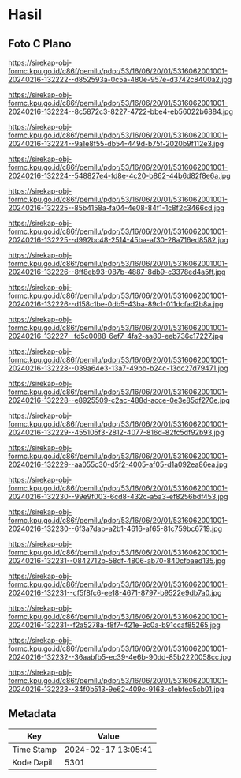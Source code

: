 # Hasil

## Foto C Plano

https://sirekap-obj-formc.kpu.go.id/c86f/pemilu/pdpr/53/16/06/20/01/5316062001001-20240216-132222--d852593a-0c5a-480e-957e-d3742c8400a2.jpg

https://sirekap-obj-formc.kpu.go.id/c86f/pemilu/pdpr/53/16/06/20/01/5316062001001-20240216-132224--8c5872c3-8227-4722-bbe4-eb56022b6884.jpg

https://sirekap-obj-formc.kpu.go.id/c86f/pemilu/pdpr/53/16/06/20/01/5316062001001-20240216-132224--9a1e8f55-db54-449d-b75f-2020b9f112e3.jpg

https://sirekap-obj-formc.kpu.go.id/c86f/pemilu/pdpr/53/16/06/20/01/5316062001001-20240216-132224--548827e4-fd8e-4c20-b862-44b6d82f8e6a.jpg

https://sirekap-obj-formc.kpu.go.id/c86f/pemilu/pdpr/53/16/06/20/01/5316062001001-20240216-132225--85b4158a-fa04-4e08-84f1-1c8f2c3466cd.jpg

https://sirekap-obj-formc.kpu.go.id/c86f/pemilu/pdpr/53/16/06/20/01/5316062001001-20240216-132225--d992bc48-2514-45ba-af30-28a716ed8582.jpg

https://sirekap-obj-formc.kpu.go.id/c86f/pemilu/pdpr/53/16/06/20/01/5316062001001-20240216-132226--8ff8eb93-087b-4887-8db9-c3378ed4a5ff.jpg

https://sirekap-obj-formc.kpu.go.id/c86f/pemilu/pdpr/53/16/06/20/01/5316062001001-20240216-132226--d158c1be-0db5-43ba-89c1-011dcfad2b8a.jpg

https://sirekap-obj-formc.kpu.go.id/c86f/pemilu/pdpr/53/16/06/20/01/5316062001001-20240216-132227--fd5c0088-6ef7-4fa2-aa80-eeb736c17227.jpg

https://sirekap-obj-formc.kpu.go.id/c86f/pemilu/pdpr/53/16/06/20/01/5316062001001-20240216-132228--039a64e3-13a7-49bb-b24c-13dc27d79471.jpg

https://sirekap-obj-formc.kpu.go.id/c86f/pemilu/pdpr/53/16/06/20/01/5316062001001-20240216-132228--e8925509-c2ac-488d-acce-0e3e85df270e.jpg

https://sirekap-obj-formc.kpu.go.id/c86f/pemilu/pdpr/53/16/06/20/01/5316062001001-20240216-132229--455105f3-2812-4077-816d-82fc5df92b93.jpg

https://sirekap-obj-formc.kpu.go.id/c86f/pemilu/pdpr/53/16/06/20/01/5316062001001-20240216-132229--aa055c30-d5f2-4005-af05-d1a092ea86ea.jpg

https://sirekap-obj-formc.kpu.go.id/c86f/pemilu/pdpr/53/16/06/20/01/5316062001001-20240216-132230--99e9f003-6cd8-432c-a5a3-ef8256bdf453.jpg

https://sirekap-obj-formc.kpu.go.id/c86f/pemilu/pdpr/53/16/06/20/01/5316062001001-20240216-132230--6f3a7dab-a2b1-4616-af65-81c759bc6719.jpg

https://sirekap-obj-formc.kpu.go.id/c86f/pemilu/pdpr/53/16/06/20/01/5316062001001-20240216-132231--0842712b-58df-4806-ab70-840cfbaed135.jpg

https://sirekap-obj-formc.kpu.go.id/c86f/pemilu/pdpr/53/16/06/20/01/5316062001001-20240216-132231--cf5f8fc6-ee18-4671-8797-b9522e9db7a0.jpg

https://sirekap-obj-formc.kpu.go.id/c86f/pemilu/pdpr/53/16/06/20/01/5316062001001-20240216-132231--f2a5278a-f8f7-421e-9c0a-b91ccaf85265.jpg

https://sirekap-obj-formc.kpu.go.id/c86f/pemilu/pdpr/53/16/06/20/01/5316062001001-20240216-132232--36aabfb5-ec39-4e6b-90dd-85b2220058cc.jpg

https://sirekap-obj-formc.kpu.go.id/c86f/pemilu/pdpr/53/16/06/20/01/5316062001001-20240216-132223--34f0b513-9e62-409c-9163-c1ebfec5cb01.jpg


## Metadata

| Key        | Value               |
| ---------- | ------------------- |
| Time Stamp | 2024-02-17 13:05:41 |
| Kode Dapil | 5301                |



